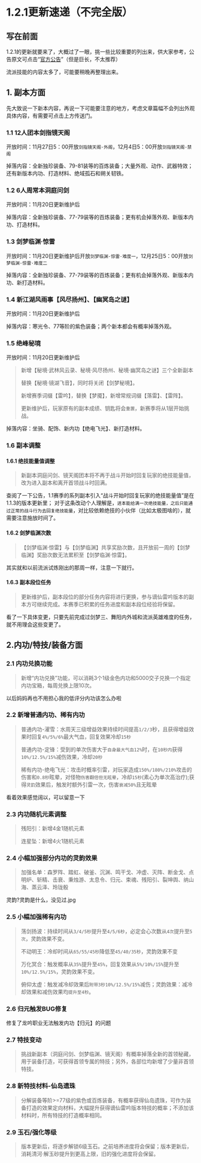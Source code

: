 # 1.2.1更新速递（不完全版）

## 写在前面
1.2.1的更新就要来了，大概过了一眼，挑一些比较重要的列出来，供大家参考，公告原文可点击“[官方公告](https://h.163.com/news/update/20231117/37232_1120677.html)”（但是巨长，不太推荐）

流派技能的内容太多了，可能要稍晚再整理出来。

## 1. 副本方面

先大致说一下新本内容，再说一下可能要注意的地方，考虑文章篇幅不会列出外观具体内容，有需要可点击上方传送门。

### 1.1 12人团本剑指镜天阁

开放时间：11月27日5：00开放`剑指镜天阁·外阁`，12月4日5：00开放`剑指镜天阁·禁阁`

掉落内容：全新独珍装备、79-81装等的百炼装备；大量外观、动作、武器特效；还有新版本内功、打造材料、绝域孤石和朔关韧铁。

### 1.2 6人周常本洞庭问剑

开放时间：11月20日更新维护后

掉落内容：全新独珍装备、77-79装等的百炼装备；更有机会掉落外观、新版本内功、打造材料。

### 1.3 剑梦临渊·惊雷

开放时间：11月20日更新维护后开放`剑梦临渊·惊雷·难度一`，12月25日5：00开放`剑梦临渊·惊雷·难度二`

掉落内容：全新独珍装备、77-79装等的百炼装备；更有机会掉落外观、新版本内功、新打造材料。

### 1.4 新江湖风雨事【风尽扬州】、【幽冥岛之谜】

开放时间：11月20日更新维护后

掉落内容：寒光令、77等阶的紫色装备；两个新本都会有概率掉落外观。

### 1.5 绝峰秘境

开放时间：11月20日更新维护后

> 新增【秘境·武林风云录、秘境·风尽扬州、秘境·幽冥岛之谜】三个全新副本
>
> 替换【秘境·镜湖飞音】，同时将关闭【剑梦秘境】。
> 
> 新增赛季词缀【雷吟】，替换【梦魇】，新增常规词缀【落雷】、【雷阵】。
> 
> 更新维护后，玩家原有的副本成绩、钥匙将会`重置`，新赛季将从1层开始挑战。

掉落内容：坐骑、配饰、新内功【绝电飞光】、新打造材料。

### 1.6 副本调整

#### 1.6.1 绝技能量值调整

> 新副本洞庭问剑、镜天阁团本将不再于战斗开始时回复玩家的绝技能量值，改为进入副本和离开首领战斗时回满。

查阅了一下公告，1.1赛季的系列副本引入“战斗开始时回复玩家的绝技能量值”是在1.1.3的版本更新里； 对于这条改动个人理解是，`进本能给满一次绝技能量，之后只能通过正常的战斗行为去回复绝技能量`，对比较依赖绝技的小伙伴（比如太极图啥的），就需要注意施放时间了。

#### 1.6.2 剑梦临渊次数

> 【剑梦临渊·惊雷】与【剑梦临渊】共享奖励次数，且开放前一周的【剑梦临渊】奖励次数无法累积至【剑梦临渊·惊雷】。

其实就和以前流派试炼刚出的那周一样，注意一下就行。

#### 1.6.3 副本段位任务

> 更新维护后，副本段位的部分任务内容将进行更换，参与谪仙雷吟版本的副本方可继续完成。本赛季已积累的任务进度和副本段位经验将保留。

看了一下具体变更，只要先前完成过剑梦三、舞阳内外城和流派英雄难度的任务，就不用理会这些变更了。

## 2.内功/特技/装备方面

### 2.1 内功兑换功能

> 新增“内功兑换”功能，可以消耗3个1级金色内功和5000交子兑换一个指定内功宝箱，每周兑换上限10次。

以后妈妈再也不用担心我的低评分内功该怎么办啦

### 2.2 新增普通内功、稀有内功

> 普通内功-濯雪：水周天三级增益效果持续时间提高`1/2/3`秒，且获得增益效果时回复`4%/5%/6%`最大气血，回复效果冷却`15秒`
>
> 普通内功-定锋：受到的单次伤害大于`自身最大气血12%`时，在`10秒内`获得`10%/12.5%/15%`减伤效果，冷却`20秒`
>
> 稀有内功-绝电飞光：攻击时概率引雷，对玩家造成`150%/180%/210%`攻击的伤害和`0.8秒`眩晕，对怪物`伤害翻倍但无眩晕`，冷却`15秒`(素心为单次高治疗);获得`灵韵`效果后，触发时额外引雷一次，伤害`衰减50%`且无眩晕

看着效果感觉阔以，可以留意一下

### 2.3 内功随机元素调整

> 残阳引：新增4金1随机元素
> 
> 连星坠：新增4火1随机元素

### 2.4 小幅加强部分内功的灵韵效果

> 加强名单：森罗阵、踏虹、破釜、沉渊、鸣干戈、冲虚、灭阵、断金戈、点明炉、斩精、击衰、秉烛游、太息令、归元、束魂、残阳引、裂坤舆、纳山海、蒸云泽、玲珑骰

灵韵?灵韵是什么，没见过.jpg

### 2.5 小幅加强稀有内功

>荡剑扬波：持续时间从`3/4/5秒`提升至`4/5/6秒`，必定会心次数从`4次`提升至`5次`，灵韵效果不变。
>
>不动明王：冷却时间从`65/55/45秒`降低至`45/40/35秒`，灵韵效果不变
>
>万化冥合：触发概率从`35%`提升至`45%`，回复效果从`5%/10%/15%`提升至`10%/12.5%/15%`，灵韵效果不变。
>
>俯仰太虚：触发减冷却效果后`附带3秒10%/12.5%/15%`减伤；灵韵效果：减冷却效果和减伤效果均`提升至4秒`。

### 2.6 归元触发BUG修复

修复了龙吟职业无法触发内功【归元】的问题

### 2.7 特技变动

>挑战新副本（洞庭问剑、剑梦临渊、镜天阁）有概率掉落全新的首领秘藏，用于装备打造，可获得首领专属的特技；另外，各部位均新增了少量非首领特技。

### 2.8 新特技材料-仙岛遗珠

>分解装备等阶>=77级的紫色或百炼装备，有概率获得仙岛遗珠，可作为装备打造的效果定向材料，大幅提升获得谪仙雷吟版本特技的概率；不添加该材料时，所有特技的打造概率相同。

### 2.9 玉石/强化等级

>版本更新后，将逐步解锁6级玉石。之前培养进度将会保留；版本更新后，消耗清河·解玉砂提升到更高上限，旧的强化进度将会保留。